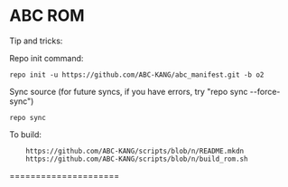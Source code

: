 ABC ROM
=====================

Tip and tricks:

Repo init command:

	repo init -u https://github.com/ABC-KANG/abc_manifest.git -b o2

Sync source (for future syncs, if you have errors, try "repo sync --force-sync")

	repo sync

To build:

        https://github.com/ABC-KANG/scripts/blob/n/README.mkdn
        https://github.com/ABC-KANG/scripts/blob/n/build_rom.sh


=====================
